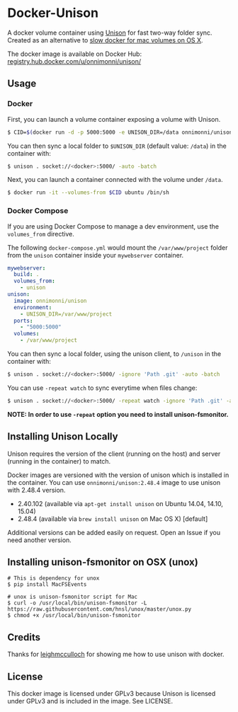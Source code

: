 # Docker-Unison
A docker volume container using [Unison](http://www.cis.upenn.edu/~bcpierce/unison/) for fast two-way folder sync. Created as an alternative to [slow docker for mac volumes on OS X](https://forums.docker.com/t/file-access-in-mounted-volumes-extremely-slow-cpu-bound/8076).

The docker image is available on Docker Hub:
[registry.hub.docker.com/u/onnimonni/unison/](https://registry.hub.docker.com/u/onnimonni/unison/)

## Usage

### Docker

First, you can launch a volume container exposing a volume with Unison.

```bash
$ CID=$(docker run -d -p 5000:5000 -e UNISON_DIR=/data onnimonni/unison)
```

You can then sync a local folder to `$UNISON_DIR` (default value: `/data`) in the container with:

```bash
$ unison . socket://<docker>:5000/ -auto -batch
```

Next, you can launch a container connected with the volume under `/data`.

```bash
$ docker run -it --volumes-from $CID ubuntu /bin/sh
```

### Docker Compose

If you are using Docker Compose to manage a dev environment, use the `volumes_from` directive.

The following `docker-compose.yml` would mount the `/var/www/project` folder from the `unison` container inside your `mywebserver` container.

```yaml
mywebserver:
  build: .
  volumes_from:
    - unison
unison:
  image: onnimonni/unison
  environment:
    - UNISON_DIR=/var/www/project
  ports:
    - "5000:5000"
  volumes:
    - /var/www/project
```

You can then sync a local folder, using the unison client, to `/unison` in the container with:

```bash
$ unison . socket://<docker>:5000/ -ignore 'Path .git' -auto -batch
```

You can use `-repeat watch` to sync everytime when files change:

```bash
$ unison . socket://<docker>:5000/ -repeat watch -ignore 'Path .git' -auto -batch
```

**NOTE: In order to use `-repeat` option you need to install unison-fsmonitor.**

## Installing Unison Locally
Unison requires the version of the client (running on the host) and server (running in the container) to match.

Docker images are versioned with the version of unison which is installed in the container.
You can use `onnimonni/unison:2.48.4` image to use unison with 2.48.4 version.

* 2.40.102 (available via `apt-get install unison` on Ubuntu 14.04, 14.10, 15.04)
* 2.48.4 (available via `brew install unison` on Mac OS X) [default]

Additional versions can be added easily on request. Open an Issue if you need another version.

## Installing unison-fsmonitor on OSX (unox)
```
# This is dependency for unox
$ pip install MacFSEvents

# unox is unison-fsmonitor script for Mac
$ curl -o /usr/local/bin/unison-fsmonitor -L https://raw.githubusercontent.com/hnsl/unox/master/unox.py
$ chmod +x /usr/local/bin/unison-fsmonitor
```
## Credits
Thanks for [leighmcculloch](https://github.com/leighmcculloch/docker-unison) for showing me how to use unison with docker.

## License
This docker image is licensed under GPLv3 because Unison is licensed under GPLv3 and is included in the image. See LICENSE.
